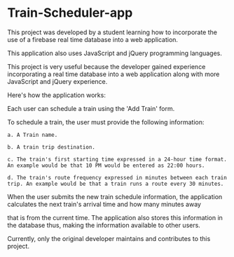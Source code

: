 # Train-Scheduler-app

This project was developed by a student learning how to incorporate the use of a firebase real time database into a web application. 

This application also uses JavaScript and jQuery programming languages. 

This project is very useful because the developer gained experience incorporating a real time database into a web application along with more JavaScript and jQuery experience. 


Here's how the application works:

Each user can schedule a train using the 'Add Train' form. 

To schedule a train, the user must provide the following information: 

    a. A Train name. 
    
    b. A train trip destination. 
    
    c. The train's first starting time expressed in a 24-hour time format. An example would be that 10 PM would be entered as 22:00 hours.  
    
    d. The train's route frequency expressed in minutes between each train trip. An example would be that a train runs a route every 30 minutes.    
    
When the user submits the new train schedule information, the application calculates the next train's arrival time and how many minutes away 

that is from the current time. The application also stores this information in the database thus, making the information available to other users.  

Currently, only the original developer maintains and contributes to this project.
